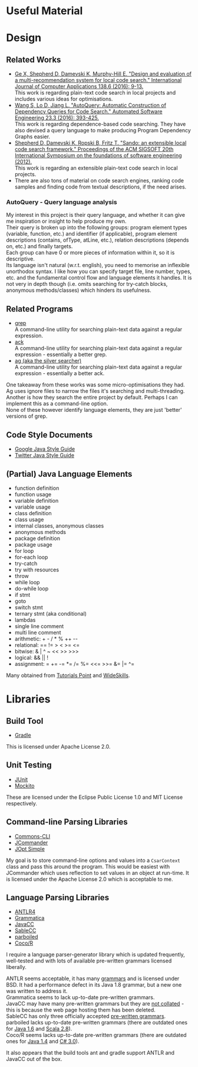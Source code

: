 Useful Material
========

# Design
## Related Works
* [Ge X, Shepherd D, Damevski K, Murphy-Hill E. "Design and evaluation of a multi-recommendation system for local code search." International Journal of Computer Applications 138.6 (2016): 9-13.](http://www.sciencedirect.com.ezproxy.library.qmul.ac.uk/science/article/pii/S1045926X16300970?_rdoc=1&_fmt=high&_origin=gateway&_docanchor=&md5=b8429449ccfc9c30159a5f9aeaa92ffb&ccp=y)  
  This work is regarding plain-text code search in local projects and includes various ideas for optimisations.
* [Wang S, Lo D, Jiang L. "AutoQuery: Automatic Construction of Dependency Queries for Code Search." Automated Software Engineering 23.3 (2016): 393-425.](https://link-springer-com.ezproxy.library.qmul.ac.uk/article/10.1007%2Fs10515-014-0170-2)  
  This work is regarding dependence-based code searching. They have also devised a query language to make producing Program Dependency Graphs easier.  
* [Shepherd D, Damevski K, Ropski B, Fritz T. "Sando: an extensible local code search framework." Proceedings of the ACM SIGSOFT 20th International Symposium on the foundations of software engineering (2012).](http://dl.acm.org.ezproxy.library.qmul.ac.uk/citation.cfm?id=2393612)  
  This work is regarding an extensible plain-text code search in local projects.
* There are also tons of material on code search engines, ranking code samples and finding code from textual descriptions, if the need arises.

### AutoQuery - Query language analysis
My interest in this project is their query language, and whether it can give me inspiration or insight to help produce my own.  
Their query is broken up into the following groups: program element types (variable, function, etc.) and identifier (if applicable), program element descriptions (contains, ofType, atLine, etc.), relation descriptions (depends on, etc.) and finally targets.  
Each group can have 0 or more pieces of information within it, so it is descriptive.  
Its language isn't natural (w.r.t. english), you need to memorise an inflexible unorthodox syntax. I like how you can specify target file, line number, types, etc. and the fundamental control flow and language elements it handles. It is not very in depth though (i.e. omits searching for try-catch blocks, anonymous methods/classes) which hinders its usefulness.

## Related Programs
* [grep](https://en.wikipedia.org/wiki/Grep)  
  A command-line utility for searching plain-text data against a regular expression.
* [ack](https://beyondgrep.com/)  
  A command-line utility for searching plain-text data against a regular expression - essentially a better grep.
* [ag (aka the silver searcher)](https://github.com/ggreer/the_silver_searcher)  
  A command-line utility for searching plain-text data against a regular expression - essentially a better ack.

One takeaway from these works was some micro-optimisations they had. Ag uses ignore files to narrow the files it's searching and multi-threading. Another is how they search the entire project by default. Perhaps I can implement this as a command-line option.  
None of these however identify language elements, they are just 'better' versions of grep.

## Code Style Documents
* [Google Java Style Guide](https://google.github.io/styleguide/javaguide.html)
* [Twitter Java Style Guide](https://github.com/twitter/commons/blob/master/src/java/com/twitter/common/styleguide.md)

## (Partial) Java Language Elements
* function definition
* function usage
* variable definition
* variable usage
* class definition
* class usage
* internal classes, anonymous classes
* anonymous methods
* package definition
* package usage
* for loop
* for-each loop
* try-catch
* try with resources
* throw
* while loop
* do-while loop
* if stmt
* goto
* switch stmt
* ternary stmt (aka conditional)
* lambdas
* single line comment
* multi line comment
* arithmetic: + - / * % ++ --
* relational: == != > < >= <=
* bitwise: & | ^ ~ << >> >>>
* logical: && || !
* assignment: = += -= *= /= %= <<= >>= &= |= ^=

Many obtained from [Tutorials Point](https://www.tutorialspoint.com/java/java_basic_operators.htm) and [WideSkills](http://www.wideskills.com/java-tutorial/java-basic-language-elelemnts).

# Libraries
## Build Tool
* [Gradle](https://gradle.org/)

This is licensed under Apache License 2.0.

## Unit Testing
* [JUnit](http://junit.org/junit4/)
* [Mockito](http://site.mockito.org/)

These are licensed under the Eclipse Public License 1.0 and MIT License respectively.

## Command-line Parsing Libraries
* [Commons-CLI](https://commons.apache.org/proper/commons-cli/index.html)
* [JCommander](http://jcommander.org/)
* [JOpt Simple](https://pholser.github.io/jopt-simple/index.html)

My goal is to store command-line options and values into a `CsarContext` class and pass this around the program.
This would be easiest with JCommander which uses reflection to set values in an object at run-time. It is licensed under the Apache License 2.0 which is acceptable to me.

## Language Parsing Libraries
* [ANTLR4](http://www.antlr.org/)
* [Grammatica](https://grammatica.percederberg.net/)
* [JavaCC](https://github.com/javacc/javacc)
* [SableCC](http://www.sablecc.org/)
* [parboiled](https://github.com/sirthias/parboiled/wiki)
* [Coco/R](http://ssw.jku.at/Coco/)

I require a language parser-generator library which is updated frequently, well-tested and with lots of available pre-written grammars licensed liberally.

ANTLR seems acceptable, it has many [grammars](https://github.com/antlr/grammars-v4) and is licensed under BSD. It had a performance defect in its Java 1.8 grammar, but a new one was written to address it.  
Grammatica seems to lack up-to-date pre-written grammars.  
JavaCC may have many pre-written grammars but they are [not collated](https://github.com/javacc/javacc/issues/14) - this is because the web page hosting them has been deleted.  
SableCC has only three officially accepted [pre-written grammars](http://www.sablecc.org/grammars).  
parboiled lacks up-to-date pre-written grammars (there are outdated ones for [Java 1.6](https://github.com/sirthias/parboiled/wiki/Java-Parser) and [Scala 2.8](https://github.com/sirthias/parboiled/wiki/parboiled-for-Scala)).  
Coco/R seems lacks up-to-date pre-written grammars (there are outdated ones for [Java 1.4](http://ssw.jku.at/Coco/Java/Java.ATG) and [C# 3.0](http://ssw.jku.at/Coco/CS/CSharp3.atg)).  

It also appears that the build tools ant and gradle support ANTLR and JavaCC out of the box.
